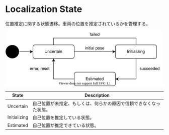 # Localization State

位置推定に関する状態遷移。車両の位置を推定されているかを管理する。

![localization-state](./localization.drawio.svg)

| State        | Description                                                        |
| ------------ | ------------------------------------------------------------------ |
| Uncertain    | 自己位置が未推定、もしくは、何らかの原因で信頼できなくなった状態。 |
| Initializing | 自己位置を推定している状態。                                       |
| Estimated    | 自己位置が推定できている状態。                                     |
